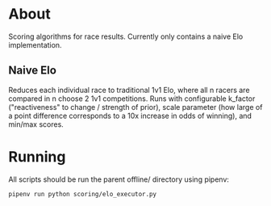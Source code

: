 # About
Scoring algorithms for race results. Currently only contains a naive Elo implementation.

## Naive Elo
Reduces each individual race to traditional 1v1 Elo, where all n racers are compared in n choose 2 1v1 competitions. Runs with configurable k_factor ("reactiveness" to change / strength of prior), scale parameter (how large of a point difference corresponds to a 10x increase in odds of winning), and min/max scores.


# Running
All scripts should be run the parent offline/ directory using pipenv:
```sh
pipenv run python scoring/elo_executor.py
```
